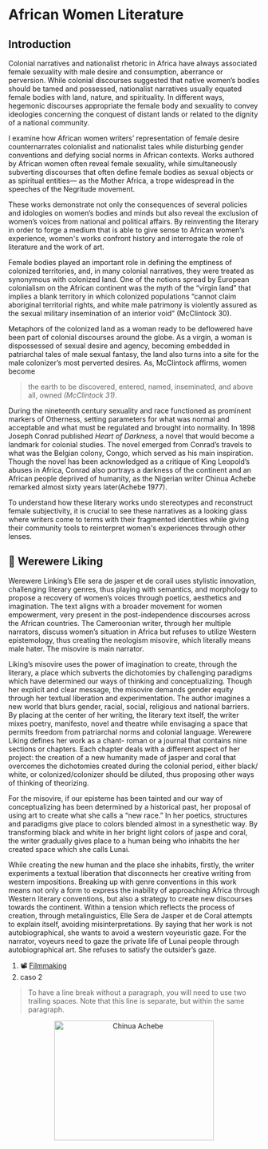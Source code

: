 # African Women Literature

## Introduction

Colonial narratives and nationalist rhetoric in Africa have always associated
female sexuality with male desire and consumption, aberrance or perversion. While colonial discourses suggested that native women’s bodies should be tamed and possessed, nationalist narratives usually equated female bodies with land, nature, and spirituality. In different ways, hegemonic discourses appropriate the female body and sexuality to convey ideologies concerning the conquest of distant lands
or related to the dignity of a national community. 

<p>I examine how African
women writers’ representation of female desire counternarrates colonialist and nationalist
tales while disturbing gender conventions and defying social norms in African contexts. Works authored by African women often 
reveal female sexuality, while simultaneously subverting discourses that often define female bodies as sexual
objects or as spiritual entities— as the Mother Africa, a trope widespread in the speeches
of the Negritude movement.</p> 


<p>  
These works demonstrate not only the consequences of several policies and idologies on women’s bodies and minds but also reveal the exclusion of women’s voices from national and political affairs. By reinventing the literary in
order to forge a medium that is able to give sense to African women’s experience, women's works confront history and interrogate
the role of literature and the work of art.</p>

<p> 
Female bodies played an important role in defining the emptiness of colonized territories, and, in many colonial narratives, they were treated as synonymous with colonized land. One of the notions spread by European colonialism on the African continent was the myth of the “virgin land” that implies a blank territory in which colonized populations “cannot claim aboriginal territorial rights, and white male patrimony is violently assured as the sexual military insemination of an interior void” (McClintock 30). </p>


Metaphors of the colonized land as a woman ready to be deflowered have been part of colonial discourses around the globe. As a virgin, a woman is dispossessed of sexual desire and agency, becoming embedded in patriarchal tales of male sexual fantasy, the land also turns into a site for the male colonizer’s most perverted desires. As, McClintock affirms, women become 

> the earth to
be discovered, entered, named, inseminated, and above all, owned *(McClintock 31)*.


<p> 
During the nineteenth century sexuality and race functioned as prominent markers
of Otherness, setting parameters for what was normal and acceptable and what must be
regulated and brought into normality. In 1898 Joseph Conrad published <i>Heart of
Darkness</i>, a novel that would become a landmark for colonial studies. The novel emerged
from Conrad’s travels to what was the Belgian colony, Congo, which served as his main
inspiration. Though the novel has been acknowledged as a critique of King Leopold’s
abuses in Africa, Conrad also portrays a darkness of the continent and an African people
deprived of humanity, as the Nigerian writer Chinua Achebe remarked almost sixty years
later(Achebe 1977). </p>

<p>
To understand how these literary works undo stereotypes and reconstruct female subjectivity, it is crucial to see these narratives as a looking
glass where writers come to terms with their fragmented identities while giving their community tools to reinterpret women's experiences through
other lenses. </p>



## :rainbow: Werewere Liking


Werewere Linking’s Elle sera de jasper et de corail uses stylistic innovation, challenging literary genres, thus playing with semantics, and morphology to propose a recovery of women’s voices through poetics, aesthetics and imagination. The text aligns with a broader movement for women empowerment, very present in the post-independence discourses across the African countries. The Cameroonian writer, through her multiple narrators, discuss women’s situation in Africa but refuses to utilize Western epistemology, thus creating the neologism misovire, which literally means male hater. The misovire is main narrator. 


 Liking’s misovire uses the power of imagination to create, through the literary, a place which subverts the dichotomies by challenging paradigms which have determined our ways of thinking and conceptualizing. Though her explicit and clear message, the misovire demands gender equity through her textual liberation and experimentation. The author imagines a new world that blurs gender, racial, social, religious and national barriers. By placing at the center of her writing, the literary text itself, the writer mixes poetry, manifesto, novel and theatre while envisaging a space that permits freedom from patriarchal norms and colonial language. 
Werewere Liking defines her work as a chant- roman or a journal that contains nine sections or chapters. Each chapter deals with a different aspect of her project: the creation of a new humanity made of jasper and coral that overcomes the dichotomies created during the colonial period, either black/ white, or colonized/colonizer should be diluted, thus proposing other ways of thinking of theorizing. 


For the misovire, if our episteme has been tainted and our way of conceptualizing has been determined by a historical past, her proposal of using art to create what she calls a “new race.” In her poetics, structures and paradigms give place to colors blended almost in a synesthetic way. By transforming black and white in her bright light colors of jaspe and coral, the writer gradually gives place to a human being who inhabits the her created space which she calls Lunai.


While creating the new human and the place she inhabits, firstly, the writer experiments a textual liberation that disconnects her creative writing from western impositions. Breaking up with genre conventions in this work means not only a form to express the inability of approaching Africa through Western literary conventions, but also a strategy to create new discourses towards the continent. Within a tension which reflects the process of creation, through metalinguistics, Elle Sera de Jasper et de Coral attempts to explain itself, avoiding misinterpretations. By saying that her work is not autobiographical, she wants to avoid a western voyeuristic gaze. For the narrator, voyeurs need to gaze the private life of Lunai people through autobiographical art. She refuses to satisfy the outsider’s gaze. 



1. :film_projector: [Filmmaking](https://github.com/marybishopgit/AfricanWomenLit/tree/main/filmmaking)
2. caso 2

> To have a line break without a paragraph, you will need to use two trailing spaces.
Note that this line is separate, but within the same paragraph.


<p align="center">
  <img src="https://www.theparisreview.org/il/e4b8f842fe/large/Chinua-Achebe.jpg" alt="Chinua Achebe" width="320" height="240"/>
</p>
